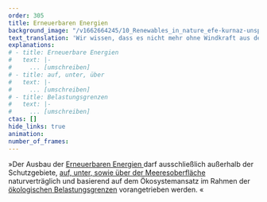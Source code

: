 ```yaml
---
order: 305
title: Erneuerbaren Energien
background_image: "/v1662664245/10_Renewables_in_nature_efe-kurnaz-unsplash_2_nsnjrm_pp5muj.jpg#4cd4ff"
text_translation: 'Wir wissen, dass es nicht mehr ohne Windkraft aus den Meeren geht. Aber wenn wir schon 70 Gigawatt reinrammen wollen, müssen wir auf ein paar militärische Übungsmanöver, Fischereizonen und Ölbohrungen verzichten. Denn noch mehr als schon viel zu viel ist zu viel.'
explanations:
# - title: Erneuerbare Energien
#   text: |-
#     ... [umschreiben]
# - title: auf, unter, über
#   text: |-
#     ... [umschreiben]
# - title: Belastungsgrenzen
#   text: |-
#     ... [umschreiben]
ctas: []
hide_links: true
animation:
number_of_frames:
---
```

»Der Ausbau der [Erneuerbaren Energien ](# "Erneuerbare Energien")darf ausschließlich außerhalb der Schutzgebiete, [auf, unter, sowie über der Meeresoberfläche](# "auf, unter, über") naturverträglich und basierend auf dem Ökosystemansatz im Rahmen der [ökologischen Belastungsgrenzen](# "Belastungsgrenzen") vorangetrieben werden. «